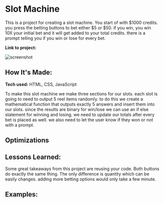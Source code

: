 # Slot Machine
This is a project for creating a slot machine. You start of with $1000 credits. you press the betting buttons to bet either $5 or $50. if you win, you win 10X your initial bet and it will get added to your total credits. there is a prompt telling you if you win or lose for every bet.

**Link to project:** 

![screenshot](img/screenshot.jpg)

## How It's Made:

**Tech used:** HTML, CSS, JavaScript

To make this slot machine we make three sections for our slots. each slot is going to need to output 5 reel items randomly. to do this we create a mathematical function that outputs exactly 5 answers and insert them into our slots. since the results are binary for win/lose we can use an if else statement for winning and losing.  we need to update our totals after every bet is placed as well. we also need to let the user know if they won or not with a prompt. 

## Optimizations


## Lessons Learned:

Some great takeaways from this project are reusing your code. Both buttons do exactly the same thing. The only difference is quantity which can be easily changes. adding more betting options would only take a few minute.

## Examples:



